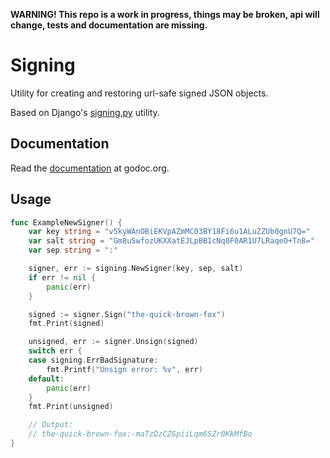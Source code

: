 **WARNING! This repo is a work in progress, things may be broken, api will change, tests and documentation are missing.**

# Signing
Utility for creating and restoring url-safe signed JSON objects.

Based on Django's [signing.py](https://github.com/django/django/blob/master/django/core/signing.py) utility.

## Documentation
Read the [documentation](https://godoc.org/github.com/enricofoltran/signing) at godoc.org.

## Usage
```go
func ExampleNewSigner() {
	var key string = "v5kyWAnOBiEKVpAZmMC03BY18Fi6u1ALuZZUb0gnU7Q="
	var salt string = "Gm8uSwfozUKXXatEJLpBB1cNq0F0AR1U7LRaqeO+Tn8="
	var sep string = ":"

	signer, err := signing.NewSigner(key, sep, salt)
	if err != nil {
		panic(err)
	}

	signed := signer.Sign("the-quick-brown-fox")
	fmt.Print(signed)

	unsigned, err := signer.Unsign(signed)
	switch err {
	case signing.ErrBadSignature:
		fmt.Printf("Unsign error: %v", err)
	default:
		panic(err)
	}
	fmt.Print(unsigned)

	// Output:
	// the-quick-brown-fox:-maTzDzCZGpiiLqm6SZr0KkMfBo
}
```